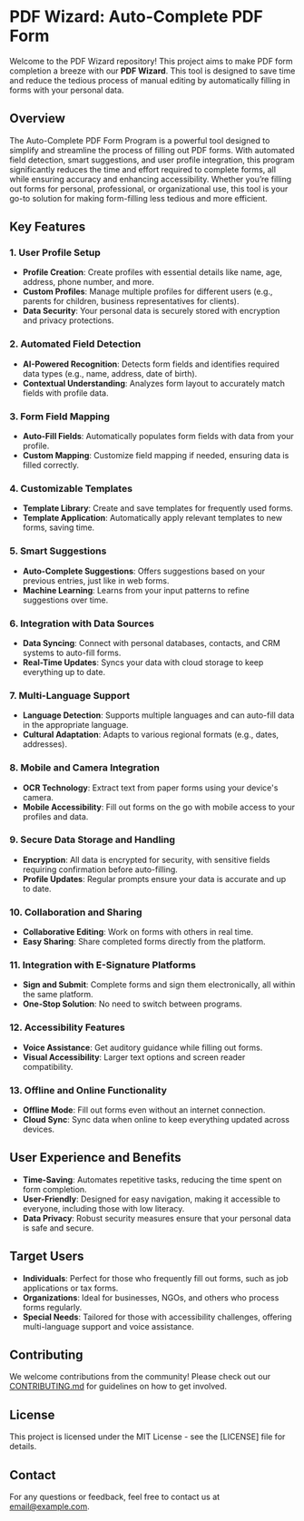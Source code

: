 # PDF Wizard: Auto-Complete PDF Form

Welcome to the PDF Wizard repository! This project aims to make PDF form completion a breeze with our **PDF Wizard**. This tool is designed to save time and reduce the tedious process of manual editing by automatically filling in forms with your personal data.

## Overview

The Auto-Complete PDF Form Program is a powerful tool designed to simplify and streamline the process of filling out PDF forms. With automated field detection, smart suggestions, and user profile integration, this program significantly reduces the time and effort required to complete forms, all while ensuring accuracy and enhancing accessibility. Whether you’re filling out forms for personal, professional, or organizational use, this tool is your go-to solution for making form-filling less tedious and more efficient.

## Key Features

### 1. User Profile Setup
- **Profile Creation**: Create profiles with essential details like name, age, address, phone number, and more.
- **Custom Profiles**: Manage multiple profiles for different users (e.g., parents for children, business representatives for clients).
- **Data Security**: Your personal data is securely stored with encryption and privacy protections.

### 2. Automated Field Detection
- **AI-Powered Recognition**: Detects form fields and identifies required data types (e.g., name, address, date of birth).
- **Contextual Understanding**: Analyzes form layout to accurately match fields with profile data.

### 3. Form Field Mapping
- **Auto-Fill Fields**: Automatically populates form fields with data from your profile.
- **Custom Mapping**: Customize field mapping if needed, ensuring data is filled correctly.

### 4. Customizable Templates
- **Template Library**: Create and save templates for frequently used forms.
- **Template Application**: Automatically apply relevant templates to new forms, saving time.

### 5. Smart Suggestions
- **Auto-Complete Suggestions**: Offers suggestions based on your previous entries, just like in web forms.
- **Machine Learning**: Learns from your input patterns to refine suggestions over time.

### 6. Integration with Data Sources
- **Data Syncing**: Connect with personal databases, contacts, and CRM systems to auto-fill forms.
- **Real-Time Updates**: Syncs your data with cloud storage to keep everything up to date.

### 7. Multi-Language Support
- **Language Detection**: Supports multiple languages and can auto-fill data in the appropriate language.
- **Cultural Adaptation**: Adapts to various regional formats (e.g., dates, addresses).

### 8. Mobile and Camera Integration
- **OCR Technology**: Extract text from paper forms using your device's camera.
- **Mobile Accessibility**: Fill out forms on the go with mobile access to your profiles and data.

### 9. Secure Data Storage and Handling
- **Encryption**: All data is encrypted for security, with sensitive fields requiring confirmation before auto-filling.
- **Profile Updates**: Regular prompts ensure your data is accurate and up to date.

### 10. Collaboration and Sharing
- **Collaborative Editing**: Work on forms with others in real time.
- **Easy Sharing**: Share completed forms directly from the platform.

### 11. Integration with E-Signature Platforms
- **Sign and Submit**: Complete forms and sign them electronically, all within the same platform.
- **One-Stop Solution**: No need to switch between programs.

### 12. Accessibility Features
- **Voice Assistance**: Get auditory guidance while filling out forms.
- **Visual Accessibility**: Larger text options and screen reader compatibility.

### 13. Offline and Online Functionality
- **Offline Mode**: Fill out forms even without an internet connection.
- **Cloud Sync**: Sync data when online to keep everything updated across devices.

## User Experience and Benefits
- **Time-Saving**: Automates repetitive tasks, reducing the time spent on form completion.
- **User-Friendly**: Designed for easy navigation, making it accessible to everyone, including those with low literacy.
- **Data Privacy**: Robust security measures ensure that your personal data is safe and secure.

## Target Users
- **Individuals**: Perfect for those who frequently fill out forms, such as job applications or tax forms.
- **Organizations**: Ideal for businesses, NGOs, and others who process forms regularly.
- **Special Needs**: Tailored for those with accessibility challenges, offering multi-language support and voice assistance.

## Contributing
We welcome contributions from the community! Please check out our [CONTRIBUTING.md](CONTRIBUTING.md) for guidelines on how to get involved.

## License
This project is licensed under the MIT License - see the [LICENSE] file for details.

## Contact
For any questions or feedback, feel free to contact us at [email@example.com](mailto:email@example.com).

